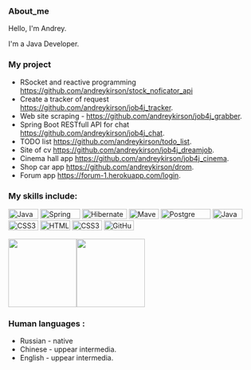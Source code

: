 ### About_me

Hello, I'm Andrey. 

I'm a Java Developer.

### My project

- RSocket and reactive programming https://github.com/andreykirson/stock_noficator_api
- Create a tracker of request https://github.com/andreykirson/job4j_tracker.
- Web site scraping - https://github.com/andreykirson/job4j_grabber.
- Spring Boot RESTfull API for chat https://github.com/andreykirson/job4j_chat.
- TODO list https://github.com/andreykirson/todo_list.
- Site of cv https://github.com/andreykirson/job4j_dreamjob.
- Cinema hall app https://github.com/andreykirson/job4j_cinema.
- Shop car app https://github.com/andreykirson/drom.
- Forum app https://forum-1.herokuapp.com/login.


### My skills include:

<a href="https://camo.githubusercontent.com/22f7126df1dffab378e3330e065fa7548f49473ac679b7932ac2e2b1b93e17c6/68747470733a2f2f696d672e736869656c64732e696f2f62616467652f4a6176612d253345253344253230382d6f72616e6765" target="_blank"><img src="https://camo.githubusercontent.com/22f7126df1dffab378e3330e065fa7548f49473ac679b7932ac2e2b1b93e17c6/68747470733a2f2f696d672e736869656c64732e696f2f62616467652f4a6176612d253345253344253230382d6f72616e6765" alt="Java" style="width: 60px; height: 20px;" width="60" height="20" /></a></h1> <a href="https://camo.githubusercontent.com/9fc04526c2f5222e3abeda6fe6cad6cdf4647d7af3d0913495ab2ecb5533f847/68747470733a2f2f696d672e736869656c64732e696f2f62616467652f537072696e672d253345253344253230352e302d677265656e" target="_blank"><img src="https://camo.githubusercontent.com/9fc04526c2f5222e3abeda6fe6cad6cdf4647d7af3d0913495ab2ecb5533f847/68747470733a2f2f696d672e736869656c64732e696f2f62616467652f537072696e672d253345253344253230352e302d677265656e" alt="Spring" style="width: 80px; height: 20px;" width="80" height="20" /></a></h1> <a href="https://camo.githubusercontent.com/4fa0c04604af1f8bc2d8de18bb9b0100f7a45a994df212097047e28fbf29e66a/68747470733a2f2f696d672e736869656c64732e696f2f62616467652f48696265726e6174652d253345253344253230352e302d79656c6c6f77" target="_blank"><img src="https://camo.githubusercontent.com/4fa0c04604af1f8bc2d8de18bb9b0100f7a45a994df212097047e28fbf29e66a/68747470733a2f2f696d672e736869656c64732e696f2f62616467652f48696265726e6174652d253345253344253230352e302d79656c6c6f77" alt="Hibernate" style="width: 90px; height: 20px;" width="90" height="20" /></a></h1> <a href="https://camo.githubusercontent.com/4886da20dce958a98bc852be5386f2a973f771ee4378bfdc4d2006e3bf3988af/68747470733a2f2f696d672e736869656c64732e696f2f62616467652f4d6176656e2d332d726564" target="_blank"><img src="https://camo.githubusercontent.com/4886da20dce958a98bc852be5386f2a973f771ee4378bfdc4d2006e3bf3988af/68747470733a2f2f696d672e736869656c64732e696f2f62616467652f4d6176656e2d332d726564" alt="Maven" style="width: 60px; height: 20px;" width="60" height="20" /></a></h1> <a href="https://camo.githubusercontent.com/054130fd061a76727e34edc657039b84da03dcc1e0155cc943c2becc11a00e0c/68747470733a2f2f696d672e736869656c64732e696f2f62616467652f506f737467726553514c2d253345253344253230392d626c7565" target="_blank"> </a></h1> <img src="https://camo.githubusercontent.com/054130fd061a76727e34edc657039b84da03dcc1e0155cc943c2becc11a00e0c/68747470733a2f2f696d672e736869656c64732e696f2f62616467652f506f737467726553514c2d253345253344253230392d626c7565" alt="Postgre SQL" style="width: 100px; height: 20px;" width="100" height="20" /> </a></h1>
<img src="https://img.shields.io/badge/JavaScript-282C34?logo=javascript&logoColor=F7DF1E" alt="JavaScript" title="JavaScript" style="width: 60px; height: 20px;" width="60" height="20"/> <img src="https://img.shields.io/badge/CSS3-282C34?logo=css3&logoColor=1572B6" alt="CSS3 logo" title="CSS3" style="width: 60px; height: 20px;" width="60" height="20" />
<img src="https://img.shields.io/badge/HTML5-282C34?logo=html5&logoColor=E34F26" alt="HTML5 logo" title="HTML5" style="width: 60px; height: 20px;" width="60" height="20"/> <img src="https://img.shields.io/badge/CSS3-282C34?logo=css3&logoColor=1572B6" alt="CSS3 logo" title="CSS3" style="width: 60px; height: 20px;" width="60" height="20" /> <a href="https://github.com/andreykirson" target="_blank"> <img src="https://raw.githubusercontent.com/Thomas-George-T/Thomas-George-T/master/assets/git.svg" alt="GitHub" style="width: 60px; height: 20px;" width="60" height="20" /><a href="https://camo.githubusercontent.com/3d81e0bd1de3f21ab2ffffb9abfd0165286edfbeec2e969f1c61d45d5c320cfd/68747470733a2f2f696d672e736869656c64732e696f2f62616467652f5472617669732d43492d737563636573" target="_blank"/>


<img height="137px" src="https://github-readme-stats.vercel.app/api?username=andreykirson&hide_title=true&hide_border=true&show_icons=true&include_all_commits=true&count_private=true&line_height=21&text_color=000&icon_color=000&bg_color=0,ea6161,ffc64d,fffc4d,52fa5a&theme=graywhite" /><!-- wi*quL3fcV --><img height="137px" src="https://github-readme-stats.vercel.app/api/top-langs/?username=andreykirson&hide=html&hide_title=true&hide_border=true&layout=compact&langs_count=7&exclude_repo=comp426,Redventures-Movie-Quotes&text_color=000&icon_color=fff&bg_color=0,52fa5a,4dfcff,c64dff&theme=graywhite" /></a>

  
### Human languages :
 - Russian - native
 - Chinese - uppear intermedia.
 - English - uppear intermedia.  

  
  
  






